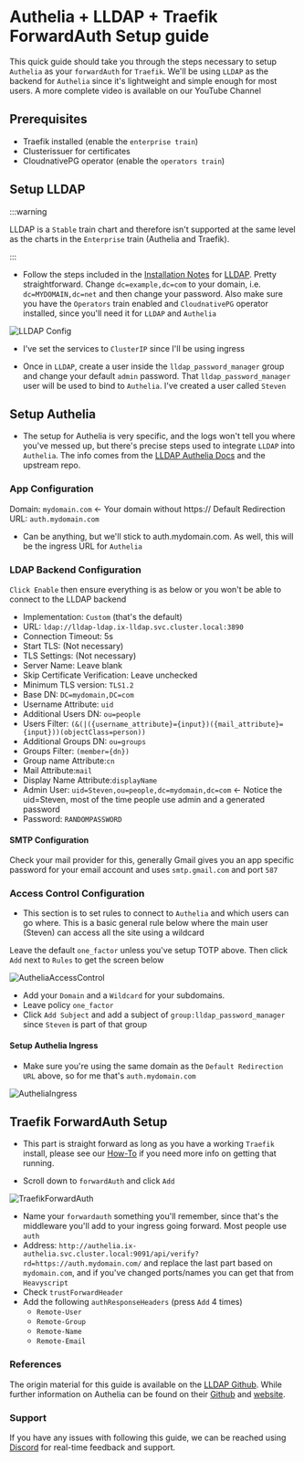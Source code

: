 # Authelia + LLDAP + Traefik ForwardAuth Setup guide

This quick guide should take you through the steps necessary to setup `Authelia` as your `forwardAuth` for `Traefik`. We'll be using `LLDAP` as the backend for `Authelia` since it's lightweight and simple enough for most users. A more complete video is available on our YouTube Channel

## Prerequisites

- Traefik installed (enable the `enterprise train`)
- Clusterissuer for certificates
- CloudnativePG operator (enable the `operators train`)

## Setup LLDAP

:::warning

LLDAP is a `Stable` train chart and therefore isn't supported at the same level as the charts in the `Enterprise` train (Authelia and Traefik).

:::

- Follow the steps included in the [Installation Notes](https://truecharts.org/charts/stable/lldap/installation-notes) for [LLDAP](https://truecharts.org/charts/stable/lldap/). Pretty straightforward. Change `dc=example,dc=com` to your domain, i.e. `dc=MYDOMAIN,dc=net` and then change your password. Also make sure you have the `Operators` train enabled and `CloudnativePG` operator installed, since you'll need it for `LLDAP` and `Authelia`

![LLDAP Config](img/LLDAPCatalogConfig.png)

- I've set the services to `ClusterIP` since I'll be using ingress

- Once in `LLDAP`, create a user inside the `lldap_password_manager` group and change your default `admin` password. That `lldap_password_manager` user will be used to bind to `Authelia`. I've created a user called `Steven`

## Setup Authelia

- The setup for Authelia is very specific, and the logs won't tell you where you've messed up, but there's precise steps used to integrate `LLDAP` into `Authelia`. The info comes from the [LLDAP Authelia Docs](https://truecharts.org/charts/stable/lldap/authelia) and the upstream repo.

### App Configuration

Domain: `mydomain.com` <- Your domain without https://
Default Redirection URL: `auth.mydomain.com`
  - Can be anything, but we'll stick to auth.mydomain.com. As well, this will be the ingress URL for `Authelia`

### LDAP Backend Configuration

`Click Enable` then ensure everything is as below or you won't be able to connect to the LLDAP backend

- Implementation: `Custom` (that's the default)
- URL: `ldap://lldap-ldap.ix-lldap.svc.cluster.local:3890`
- Connection Timeout: 5s
- Start TLS: (Not necessary)
- TLS Settings: (Not necessary)
- Server Name: Leave blank
- Skip Certificate Verification: Leave unchecked
- Minimum TLS version: `TLS1.2`
- Base DN: `DC=mydomain,DC=com`
- Username Attribute: `uid`
- Additional Users DN: `ou=people`
- Users Filter: `(&(|({username_attribute}={input})({mail_attribute}={input}))(objectClass=person))`
- Additional Groups DN: `ou=groups`
- Groups Filter: `(member={dn})`
- Group name Attribute:`cn`
- Mail Attribute:`mail`
- Display Name Attribute:`displayName`
- Admin User: `uid=Steven,ou=people,dc=mydomain,dc=com` <- Notice the uid=Steven, most of the time people use admin and a generated password
- Password: `RANDOMPASSWORD`

#### SMTP Configuration

Check your mail provider for this, generally Gmail gives you an app specific password for your email account and uses `smtp.gmail.com` and port `587`

### Access Control Configuration

- This section is to set rules to connect to `Authelia` and which users can go where. This is a basic general rule below where the main user (Steven) can access all the site using a wildcard

Leave the default `one_factor` unless you've setup TOTP above. Then click `Add` next to `Rules` to get the screen below

![AutheliaAccessControl](img/AutheliaAccessControl.png)

- Add your `Domain` and a `Wildcard` for your subdomains.
- Leave policy `one_factor`
- Click `Add Subject` and add a subject of `group:lldap_password_manager` since `Steven` is part of that group

#### Setup Authelia Ingress

- Make sure you're using the same domain as the `Default Redirection URL` above, so for me that's `auth.mydomain.com`

![AutheliaIngress](img/AutheliaIngress.png)

## Traefik ForwardAuth Setup

- This part is straight forward as long as you have a working `Traefik` install, please see our [How-To](https://truecharts.org/charts/enterprise/traefik/how-to) if you need more info on getting that running.

- Scroll down to `forwardAuth` and click `Add`

![TraefikForwardAuth](img/TraefikForwardAuth.png)

- Name your `forwardauth` something you'll remember, since that's the middleware you'll add to your ingress going forward. Most people use `auth`
- Address: `http://authelia.ix-authelia.svc.cluster.local:9091/api/verify?rd=https://auth.mydomain.com/` and replace the last part based on `mydomain.com`, and if you've changed ports/names you can get that from `Heavyscript`
- Check `trustForwardHeader`
- Add the following `authResponseHeaders` (press `Add` 4 times)
  - `Remote-User`
  - `Remote-Group`
  - `Remote-Name`
  - `Remote-Email`

### References

The origin material for this guide is available on the [LLDAP Github](https://github.com/lldap/lldap). While further information on Authelia can be found on their [Github](https://github.com/authelia/authelia) and [website](https://www.authelia.com/).

### Support

If you have any issues with following this guide, we can be reached using [Discord](https://discord.gg/tVsPTHWTtr) for real-time feedback and support.

